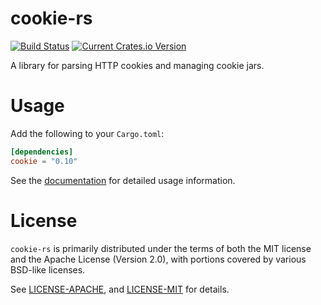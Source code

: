 # cookie-rs

[![Build Status](https://travis-ci.org/alexcrichton/cookie-rs.svg?branch=master)](https://travis-ci.org/alexcrichton/cookie-rs)
[![Current Crates.io Version](https://img.shields.io/crates/v/cookie.svg)](https://crates.io/crates/cookie)

A library for parsing HTTP cookies and managing cookie jars.

# Usage

Add the following to your `Cargo.toml`:

```toml
[dependencies]
cookie = "0.10"
```

See the [documentation](http://docs.rs/cookie) for detailed usage information.

# License

`cookie-rs` is primarily distributed under the terms of both the MIT license and
the Apache License (Version 2.0), with portions covered by various BSD-like
licenses.

See [LICENSE-APACHE](LICENSE-APACHE), and [LICENSE-MIT](LICENSE-MIT) for
details.
